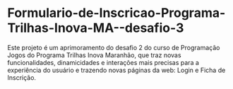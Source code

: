 # Formulario-de-Inscricao-Programa-Trilhas-Inova-MA--desafio-3
Este projeto é um aprimoramento do desafio 2 do curso de Programação Jogos do Programa Trilhas Inova Maranhão, que traz novas funcionalidades, dinamicidades e interações mais precisas para a experiência do usuário e trazendo novas páginas da web: Login e Ficha de Inscrição.
